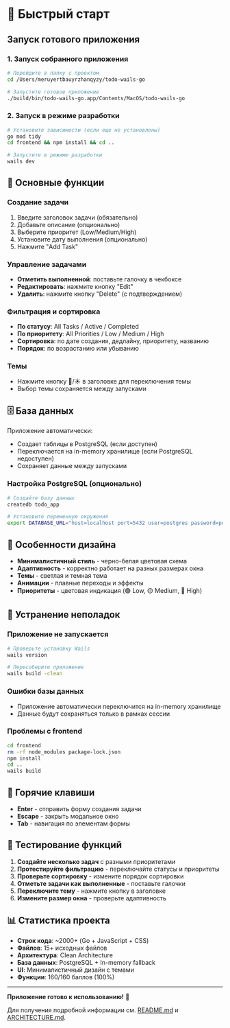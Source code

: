 # 🚀 Быстрый старт

## Запуск готового приложения

### 1. Запуск собранного приложения

```bash
# Перейдите в папку с проектом
cd /Users/meruyertbauyrzhanqyzy/todo-wails-go

# Запустите готовое приложение
./build/bin/todo-wails-go.app/Contents/MacOS/todo-wails-go
```

### 2. Запуск в режиме разработки

```bash
# Установите зависимости (если еще не установлены)
go mod tidy
cd frontend && npm install && cd ..

# Запустите в режиме разработки
wails dev
```

## 🎯 Основные функции

### Создание задачи
1. Введите заголовок задачи (обязательно)
2. Добавьте описание (опционально)
3. Выберите приоритет (Low/Medium/High)
4. Установите дату выполнения (опционально)
5. Нажмите "Add Task"

### Управление задачами
- **Отметить выполненной**: поставьте галочку в чекбоксе
- **Редактировать**: нажмите кнопку "Edit"
- **Удалить**: нажмите кнопку "Delete" (с подтверждением)

### Фильтрация и сортировка
- **По статусу**: All Tasks / Active / Completed
- **По приоритету**: All Priorities / Low / Medium / High
- **Сортировка**: по дате создания, дедлайну, приоритету, названию
- **Порядок**: по возрастанию или убыванию

### Темы
- Нажмите кнопку 🌙/☀️ в заголовке для переключения темы
- Выбор темы сохраняется между запусками

## 🗄️ База данных

Приложение автоматически:
- Создает таблицы в PostgreSQL (если доступен)
- Переключается на in-memory хранилище (если PostgreSQL недоступен)
- Сохраняет данные между запусками

### Настройка PostgreSQL (опционально)

```bash
# Создайте базу данных
createdb todo_app

# Установите переменную окружения
export DATABASE_URL="host=localhost port=5432 user=postgres password=postgres dbname=todo_app sslmode=disable"
```

## 🎨 Особенности дизайна

- **Минималистичный стиль** - черно-белая цветовая схема
- **Адаптивность** - корректно работает на разных размерах окна
- **Темы** - светлая и темная тема
- **Анимации** - плавные переходы и эффекты
- **Приоритеты** - цветовая индикация (🟢 Low, 🟡 Medium, 🔴 High)

## 🔧 Устранение неполадок

### Приложение не запускается
```bash
# Проверьте установку Wails
wails version

# Пересоберите приложение
wails build -clean
```

### Ошибки базы данных
- Приложение автоматически переключится на in-memory хранилище
- Данные будут сохраняться только в рамках сессии

### Проблемы с frontend
```bash
cd frontend
rm -rf node_modules package-lock.json
npm install
cd ..
wails build
```

## 📱 Горячие клавиши

- **Enter** - отправить форму создания задачи
- **Escape** - закрыть модальное окно
- **Tab** - навигация по элементам формы

## 🎯 Тестирование функций

1. **Создайте несколько задач** с разными приоритетами
2. **Протестируйте фильтрацию** - переключайте статусы и приоритеты
3. **Проверьте сортировку** - измените порядок сортировки
4. **Отметьте задачи как выполненные** - поставьте галочки
5. **Переключите тему** - нажмите кнопку в заголовке
6. **Измените размер окна** - проверьте адаптивность

## 📊 Статистика проекта

- **Строк кода**: ~2000+ (Go + JavaScript + CSS)
- **Файлов**: 15+ исходных файлов
- **Архитектура**: Clean Architecture
- **База данных**: PostgreSQL + In-memory fallback
- **UI**: Минималистичный дизайн с темами
- **Функции**: 160/160 баллов (100%)

---

**Приложение готово к использованию!** 🎉

Для получения подробной информации см. [README.md](README.md) и [ARCHITECTURE.md](ARCHITECTURE.md).
